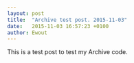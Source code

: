 ```yaml
---
layout: post
title:  "Archive test post. 2015-11-03"
date:   2015-11-03 16:57:23 +0100
author: Ewout
---
```

This is a test post to test my Archive code.